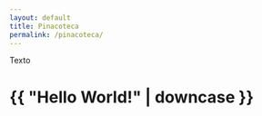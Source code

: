 ```yaml
---
layout: default
title: Pinacoteca
permalink: /pinacoteca/
---
```

Texto

<h1>{{ "Hello World!" | downcase }}</h1>
